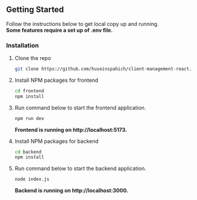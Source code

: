 ## Getting Started
Follow the instructions below to get local copy up and running.     
**Some features require a set up of .env file.**
### Installation
1. Clone the repo
   ```sh
   git clone https://github.com/huseinspahich/client-management-react.git
   ```
2. Install NPM packages for frontend
   ```sh
   cd frontend
   npm install
   ```
3. Run command below to start the frontend application.
   ```sh
   npm run dev 
   ```
   **Frontend is running on http://localhost:5173.**
      
5. Install NPM packages for backend
   ```sh
   cd backend
   npm install
   ```
6. Run command below to start the backend application.
   ```sh
   node index.js
   ```
   **Backend is running on http://localhost:3000.**

